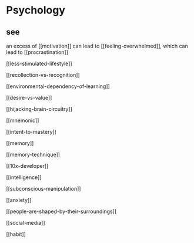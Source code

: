 # Psychology

## see

an excess of [[motivation]] can lead to [[feeling-overwhelmed]], which can lead to [[procrastination]]

[[less-stimulated-lifestyle]]

[[recollection-vs-recognition]]

[[environmental-dependency-of-learning]]

[[desire-vs-value]]

[[hijacking-brain-circuitry]]

[[mnemonic]]

[[intent-to-mastery]]

[[memory]]

[[memory-technique]]

[[10x-developer]]

[[intelligence]]

[[subconscious-manipulation]]

[[anxiety]]

[[people-are-shaped-by-their-surroundings]]

[[social-media]]

[[habit]]
